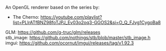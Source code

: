 An OpenGL renderer based on the series by:  
  + The Cherno: https://youtube.com/playlist?list=PLlrATfBNZ98foTJPJ_Ev03o2oq3-GGOS2&si=O_Q_FJvg1CygoBa8

GLM: https://github.com/g-truc/glm/releases  
stb_image: https://github.com/nothings/stb/blob/master/stb_image.h  
imgui: https://github.com/ocornut/imgui/releases/tag/v1.92.3  
